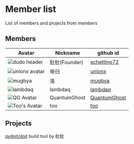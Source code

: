 # Member list

List of members and projects from members

## Members

Avatar | Nickname | github id
------------ | ------------- | -------------
![dudo header](https://avatars0.githubusercontent.com/u/138474?v=3&s=48)|肚肚(Founder)|[schettino72](https://github.com/schettino72)
![unionx avatar](https://avatars2.githubusercontent.com/u/802884?v=3&s=48)|帝归|[unionx](https://github.com/unionx)
![mugbya](https://avatars1.githubusercontent.com/u/5524117?v=3&s=48) | 洛 | [mugbya](https://github.com/mugbya)
![lambdaq](https://avatars2.githubusercontent.com/u/987524?v=3&s=48)|lambdaq|[lambdaq](https://github.com/lambdaq)
![QG Avatar](https://avatars3.githubusercontent.com/u/2939865?v=3&s=48)|QuantumGhost|[QuantumGhost](https://github.com/QuantumGhost)
![Too's Avatar](https://avatars3.githubusercontent.com/u/171673?v=3&s=48)|too|[too](https://github.com/too)

## Projects

[pydoit/doit](https://github.com/pydoit/doit)
build tool by 肚肚
